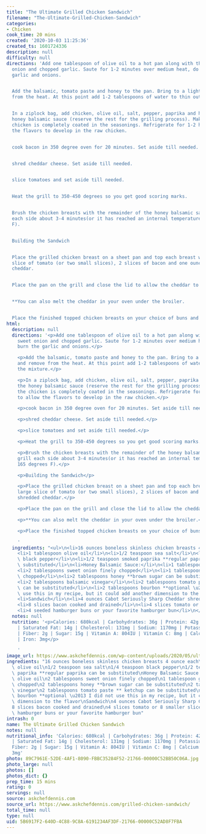 ```yaml
---
title: "The Ultimate Grilled Chicken Sandwich"
filename: "The-Ultimate-Grilled-Chicken-Sandwich"
categories:
- Chicken
cook_time: 20 mins
created: '2020-10-03 11:25:36'
created_ts: 1601724336
description: null
difficulty: null
directions: 'Add one tablespoon of olive oil to a hot pan along with the chopped sweet
  onion and chopped garlic. Saute for 1-2 minutes over medium heat, do not burn the
  garlic and onions.


  Add the balsamic, tomato paste and honey to the pan. Bring to a light boil and remove
  from the heat. At this point add 1-2 tablespoons of water to thin out the mixture.


  In a ziplock bag, add chicken, olive oil, salt, pepper, paprika and half of the
  honey balsamic sauce (reserve the rest for the grilling process). Make sure the
  chicken is completely coated in the seasonings. Refrigerate for 1-2 hours to allow
  the flavors to develop in the raw chicken.


  cook bacon in 350 degree oven for 20 minutes. Set aside till needed.


  shred cheddar cheese. Set aside till needed.


  slice tomatoes and set aside till needed.


  Heat the grill to 350-450 degrees so you get good scoring marks.


  Brush the chicken breasts with the remainder of the honey balsamic sauce and grill
  each side about 3-4 minutes(or it has reached an internal temperature of 165 degrees
  F).


  Building the Sandwich


  Place the grilled chicken breast on a sheet pan and top each breast with a large
  slice of tomato (or two small slices), 2 slices of bacon and one ounce of shredded
  cheddar.


  Place the pan on the grill and close the lid to allow the cheddar to melt.


  **You can also melt the cheddar in your oven under the broiler.


  Place the finished topped chicken breasts on your choice of buns and enjoy!'
html:
  description: null
  directions: '<p>Add one tablespoon of olive oil to a hot pan along with the chopped
    sweet onion and chopped garlic. Saute for 1-2 minutes over medium heat, do not
    burn the garlic and onions.</p>

    <p>Add the balsamic, tomato paste and honey to the pan. Bring to a light boil
    and remove from the heat. At this point add 1-2 tablespoons of water to thin out
    the mixture.</p>

    <p>In a ziplock bag, add chicken, olive oil, salt, pepper, paprika and half of
    the honey balsamic sauce (reserve the rest for the grilling process). Make sure
    the chicken is completely coated in the seasonings. Refrigerate for 1-2 hours
    to allow the flavors to develop in the raw chicken.</p>

    <p>cook bacon in 350 degree oven for 20 minutes. Set aside till needed.</p>

    <p>shred cheddar cheese. Set aside till needed.</p>

    <p>slice tomatoes and set aside till needed.</p>

    <p>Heat the grill to 350-450 degrees so you get good scoring marks.</p>

    <p>Brush the chicken breasts with the remainder of the honey balsamic sauce and
    grill each side about 3-4 minutes(or it has reached an internal temperature of
    165 degrees F).</p>

    <p>Building the Sandwich</p>

    <p>Place the grilled chicken breast on a sheet pan and top each breast with a
    large slice of tomato (or two small slices), 2 slices of bacon and one ounce of
    shredded cheddar.</p>

    <p>Place the pan on the grill and close the lid to allow the cheddar to melt.</p>

    <p>**You can also melt the cheddar in your oven under the broiler.</p>

    <p>Place the finished topped chicken breasts on your choice of buns and enjoy!</p>

    '
  ingredients: "<ul>\n<li>16 ounces boneless skinless chicken breasts 4 ounce each</li>\n\
    <li>1 tablespoon olive oil</li>\n<li>1/2 teaspoon sea salt</li>\n<li>1/4 teaspoon\
    \ black pepper</li>\n<li>1/2 teaspoon smoked paprika **regular paprika can be\
    \ substituted</li>\n<li>Honey Balsamic Sauce:</li>\n<li>1 tablespoon olive oil</li>\n\
    <li>2 tablespoons sweet onion finely chopped</li>\n<li>1 tablespoon garlic finely\
    \ chopped</li>\n<li>2 tablespoons honey **brown sugar can be substituted</li>\n\
    <li>2 tablespoons balsamic vinegar</li>\n<li>2 tablespoons tomato paste ** ketchup\
    \ can be substituted</li>\n<li>2 tablespoons bourbon **optional \u2013 I did not\
    \ use this in my recipe, but it could add another dimension to the flavor</li>\n\
    <li>Sandwich</li>\n<li>4 ounces Cabot Seriously Sharp Cheddar shredded</li>\n\
    <li>8 slices bacon cooked and drained</li>\n<li>4 slices tomato or 8 smaller slices</li>\n\
    <li>4 seeded hamburger buns or your favorite hamburger bun</li>\n</ul>\n"
  notes: null
  nutrition: '<p>Calories: 680kcal | Carbohydrates: 36g | Protein: 42g | Fat: 39g
    | Saturated Fat: 14g | Cholesterol: 131mg | Sodium: 1170mg | Potassium: 743mg
    | Fiber: 2g | Sugar: 15g | Vitamin A: 804IU | Vitamin C: 8mg | Calcium: 293mg
    | Iron: 3mg</p>

    '
image_url: https://www.askchefdennis.com/wp-content/uploads/2020/05/ultimate-grilled-chicken-sandwich-10.jpg
ingredients: "16 ounces boneless skinless chicken breasts 4 ounce each\n1 tablespoon\
  \ olive oil\n1/2 teaspoon sea salt\n1/4 teaspoon black pepper\n1/2 teaspoon smoked\
  \ paprika **regular paprika can be substituted\nHoney Balsamic Sauce:\n1 tablespoon\
  \ olive oil\n2 tablespoons sweet onion finely chopped\n1 tablespoon garlic finely\
  \ chopped\n2 tablespoons honey **brown sugar can be substituted\n2 tablespoons balsamic\
  \ vinegar\n2 tablespoons tomato paste ** ketchup can be substituted\n2 tablespoons\
  \ bourbon **optional \u2013 I did not use this in my recipe, but it could add another\
  \ dimension to the flavor\nSandwich\n4 ounces Cabot Seriously Sharp Cheddar shredded\n\
  8 slices bacon cooked and drained\n4 slices tomato or 8 smaller slices\n4 seeded\
  \ hamburger buns or your favorite hamburger bun"
intrash: 0
name: The Ultimate Grilled Chicken Sandwich
notes: null
nutritional_info: 'Calories: 680kcal | Carbohydrates: 36g | Protein: 42g | Fat: 39g
  | Saturated Fat: 14g | Cholesterol: 131mg | Sodium: 1170mg | Potassium: 743mg |
  Fiber: 2g | Sugar: 15g | Vitamin A: 804IU | Vitamin C: 8mg | Calcium: 293mg | Iron:
  3mg'
photo: 89C7961E-52DE-4AF1-8090-FBBC35284F52-21766-00000C52BB50C06A.jpg
photo_large: null
photos: []
photos_dict: {}
prep_time: 15 mins
rating: 0
servings: null
source: askchefdennis.com
source_url: https://www.askchefdennis.com/grilled-chicken-sandwich/
total_time: null
type: null
uid: 5B6917F2-640D-4C88-9C8A-6191234AF3DF-21766-00000C52AD8F7FBA
---
```

